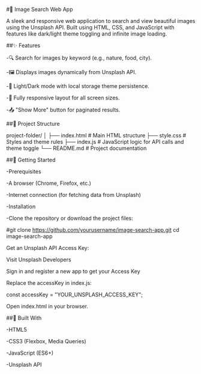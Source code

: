 
#🌄 Image Search Web App

A sleek and responsive web application to search and view beautiful images using the Unsplash API. Built using HTML, CSS, and JavaScript with features like dark/light theme toggling and infinite image loading.

##✨ Features

-🔍 Search for images by keyword (e.g., nature, food, city).

-🖼️ Displays images dynamically from Unsplash API.

-🌙 Light/Dark mode with local storage theme persistence.

-📱 Fully responsive layout for all screen sizes.

-📤 "Show More" button for paginated results.

##📂 Project Structure

project-folder/
│
├── index.html        # Main HTML structure
├── style.css         # Styles and theme rules
├── index.js          # JavaScript logic for API calls and theme toggle
└── README.md         # Project documentation

##🚀 Getting Started

-Prerequisites

-A browser (Chrome, Firefox, etc.)

-Internet connection (for fetching data from Unsplash)

-Installation

-Clone the repository or download the project files:

#git clone https://github.com/yourusername/image-search-app.git
cd image-search-app

Get an Unsplash API Access Key:

Visit Unsplash Developers

Sign in and register a new app to get your Access Key

Replace the accessKey in index.js:

const accessKey = "YOUR_UNSPLASH_ACCESS_KEY";

Open index.html in your browser.

##💠 Built With

-HTML5

-CSS3 (Flexbox, Media Queries)

-JavaScript (ES6+)

-Unsplash API

